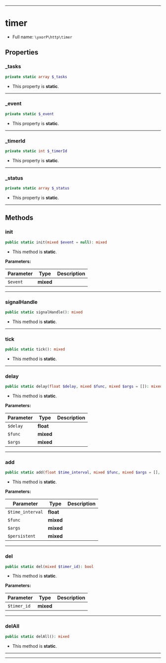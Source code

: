 ***

# timer





* Full name: `\yxorP\http\timer`



## Properties


### _tasks



```php
private static array $_tasks
```



* This property is **static**.


***

### _event



```php
private static $_event
```



* This property is **static**.


***

### _timerId



```php
private static int $_timerId
```



* This property is **static**.


***

### _status



```php
private static array $_status
```



* This property is **static**.


***

## Methods


### init



```php
public static init(mixed $event = null): mixed
```



* This method is **static**.




**Parameters:**

| Parameter | Type | Description |
|-----------|------|-------------|
| `$event` | **mixed** |  |




***

### signalHandle



```php
public static signalHandle(): mixed
```



* This method is **static**.







***

### tick



```php
public static tick(): mixed
```



* This method is **static**.







***

### delay



```php
public static delay(float $delay, mixed $func, mixed $args = []): mixed
```



* This method is **static**.




**Parameters:**

| Parameter | Type | Description |
|-----------|------|-------------|
| `$delay` | **float** |  |
| `$func` | **mixed** |  |
| `$args` | **mixed** |  |




***

### add



```php
public static add(float $time_interval, mixed $func, mixed $args = [], mixed $persistent = true): mixed
```



* This method is **static**.




**Parameters:**

| Parameter | Type | Description |
|-----------|------|-------------|
| `$time_interval` | **float** |  |
| `$func` | **mixed** |  |
| `$args` | **mixed** |  |
| `$persistent` | **mixed** |  |




***

### del



```php
public static del(mixed $timer_id): bool
```



* This method is **static**.




**Parameters:**

| Parameter | Type | Description |
|-----------|------|-------------|
| `$timer_id` | **mixed** |  |




***

### delAll



```php
public static delAll(): mixed
```



* This method is **static**.







***


***

